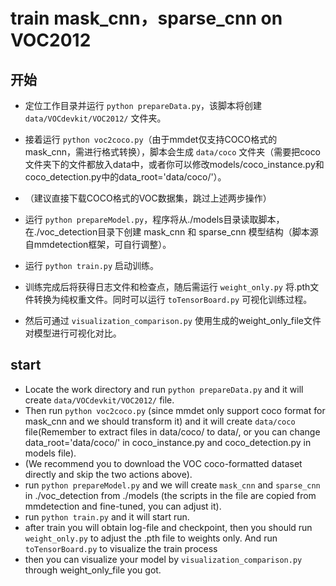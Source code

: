 # train mask_cnn，sparse_cnn on VOC2012

## 开始
-  定位工作目录并运行 `python prepareData.py`，该脚本将创建 `data/VOCdevkit/VOC2012/` 文件夹。
- 接着运行 `python voc2coco.py`（由于mmdet仅支持COCO格式的mask_cnn，需进行格式转换），脚本会生成 `data/coco` 文件夹（需要把coco文件夹下的文件都放入data中，或者你可以修改models/coco_instance.py和coco_detection.py中的data_root='data/coco/'）。
- （建议直接下载COCO格式的VOC数据集，跳过上述两步操作）
- 运行 `python prepareModel.py`，程序将从./models目录读取脚本，在./voc_detection目录下创建 mask_cnn 和 sparse_cnn 模型结构（脚本源自mmdetection框架，可自行调整）。

- 运行 `python train.py` 启动训练。

- 训练完成后将获得日志文件和检查点，随后需运行 `weight_only.py` 将.pth文件转换为纯权重文件。同时可以运行 `toTensorBoard.py` 可视化训练过程。

- 然后可通过 `visualization_comparison.py` 使用生成的weight_only_file文件对模型进行可视化对比。


## start

- Locate the work directory and run `python prepareData.py` and it will create `data/VOCdevkit/VOC2012/` file.
- Then run `python voc2coco.py` (since mmdet only support coco format for mask_cnn and we should transform it) and it will create `data/coco` file(Remember to extract files in data/coco/ to data/, or you can change data_root='data/coco/' in coco_instance.py and coco_detection.py in models file).
- (We recommend you to download the VOC coco-formatted dataset directly and skip the two actions above).
- run `python prepareModel.py` and we will create `mask_cnn` and `sparse_cnn` in ./voc_detection from ./models (the scripts in the file are copied from mmdetection and fine-tuned, you can adjust it).
- run `python train.py` and it will start run.
- after train you will obtain log-file and checkpoint, then you should run `weight_only.py` to adjust the .pth file to weights only. And run `toTensorBoard.py` to visualize the train process
- then you can visualize your model by `visualization_comparison.py` through weight_only_file you got.


